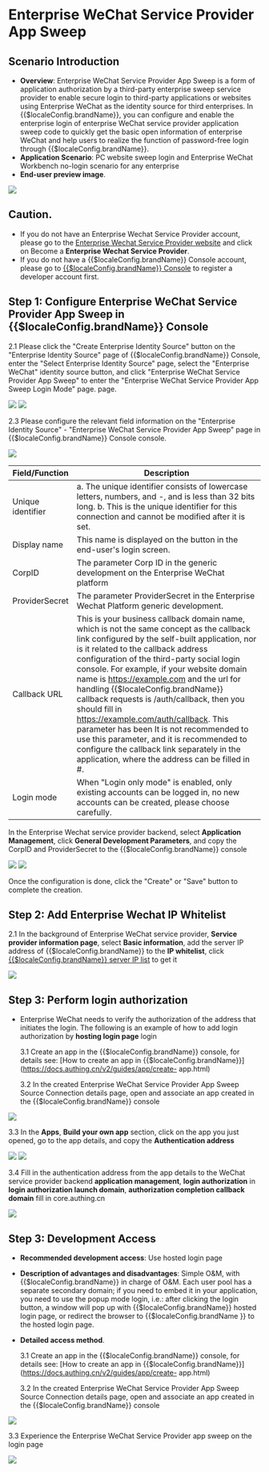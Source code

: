 # Enterprise WeChat Service Provider App Sweep

<LastUpdated/>

## Scenario Introduction

- **Overview**: Enterprise WeChat Service Provider App Sweep is a form of application authorization by a third-party enterprise sweep service provider to enable secure login to third-party applications or websites using Enterprise WeChat as the identity source for third enterprises. In {{$localeConfig.brandName}}, you can configure and enable the enterprise login of enterprise WeChat service provider application sweep code to quickly get the basic open information of enterprise WeChat and help users to realize the function of password-free login through {{$localeConfig.brandName}}.
- **Application Scenario**: PC website sweep login and Enterprise WeChat Workbench no-login scenario for any enterprise
- **End-user preview image**.

<img src="./images/07.png" >

## Caution.

- If you do not have an Enterprise Wechat Service Provider account, please go to the [Enterprise Wechat Service Provider website](https://open.work.weixin.qq.com/) and click on Become a **Enterprise Wechat Service Provider**.
- If you do not have a {{$localeConfig.brandName}} Console account, please go to [{{$localeConfig.brandName}} Console](https://authing.cn/) to register a developer account first.

## Step 1: Configure Enterprise WeChat Service Provider App Sweep in {{$localeConfig.brandName}} Console

2.1 Please click the "Create Enterprise Identity Source" button on the "Enterprise Identity Source" page of {{$localeConfig.brandName}} Console, enter the "Select Enterprise Identity Source" page, select the "Enterprise WeChat" identity source button, and click "Enterprise WeChat Service Provider App Sweep" to enter the "Enterprise WeChat Service Provider App Sweep Login Mode" page. page.

<img src="./images/04.png" >

<img src="./images/05.png" >

2.3 Please configure the relevant field information on the "Enterprise Identity Source" - "Enterprise WeChat Service Provider App Sweep" page in {{$localeConfig.brandName}} Console console.

<img src="./images/06.png" >

| Field/Function    | Description                                                                                                                                                                                                                                                                                                                                                                                                                                                                                                                                                                                                                                                   |
| ----------------- | ------------------------------------------------------------------------------------------------------------------------------------------------------------------------------------------------------------------------------------------------------------------------------------------------------------------------------------------------------------------------------------------------------------------------------------------------------------------------------------------------------------------------------------------------------------------------------------------------------------------------------------------------------------- |
| Unique identifier | a. The unique identifier consists of lowercase letters, numbers, and -, and is less than 32 bits long. b. This is the unique identifier for this connection and cannot be modified after it is set.                                                                                                                                                                                                                                                                                                                                                                                                                                                           |
| Display name      | This name is displayed on the button in the end-user's login screen.                                                                                                                                                                                                                                                                                                                                                                                                                                                                                                                                                                                          | This is a unique identifier for this connection. |
| CorpID            | The parameter Corp ID in the generic development on the Enterprise WeChat platform                                                                                                                                                                                                                                                                                                                                                                                                                                                                                                                                                                            |
| ProviderSecret    | The parameter ProviderSecret in the Enterprise Wechat Platform generic development.                                                                                                                                                                                                                                                                                                                                                                                                                                                                                                                                                                           |
| Callback URL      | This is your business callback domain name, which is not the same concept as the callback link configured by the self-built application, nor is it related to the callback address configuration of the third-party social login console. For example, if your website domain name is https://example.com and the url for handling {{$localeConfig.brandName}} callback requests is /auth/callback, then you should fill in https://example.com/auth/callback. This parameter has been It is not recommended to use this parameter, and it is recommended to configure the callback link separately in the application, where the address can be filled in #. | The |
| Login mode        | When "Login only mode" is enabled, only existing accounts can be logged in, no new accounts can be created, please choose carefully.                                                                                                                                                                                                                                                                                                                                                                                                                                                                                                                          | Please choose carefully. |

In the Enterprise Wechat service provider backend, select **Application Management**, click **General Development Parameters**, and copy the CorpID and ProviderSecret to the {{$localeConfig.brandName}} console

<img src="./images/02.png" >

<img src="./images/06.png" >

Once the configuration is done, click the "Create" or "Save" button to complete the creation.

## Step 2: Add Enterprise Wechat IP Whitelist

2.1 In the background of Enterprise WeChat service provider, **Service provider information page**, select **Basic information**, add the server IP address of {{$localeConfig.brandName}} to the **IP whitelist**, click [{{$localeConfig.brandName}} server IP list](core.authing.cn/api/v2/system/public-ips) to get it

<img src="./images/01.png" >

## Step 3: Perform login authorization

- Enterprise WeChat needs to verify the authorization of the address that initiates the login. The following is an example of how to add login authorization by **hosting login page** login

  3.1 Create an app in the {{$localeConfig.brandName}} console, for details see: [How to create an app in {{$localeConfig.brandName}}](https://docs.authing.cn/v2/guides/app/create- app.html)

  3.2 In the created Enterprise WeChat Service Provider App Sweep Source Connection details page, open and associate an app created in the {{$localeConfig.brandName}} console

<img src="./images/09.png" >

3.3 In the **Apps**, **Build your own app** section, click on the app you just opened, go to the app details, and copy the **Authentication address**

<img src="./images/10.png" >

<img src="./images/11.png" >

3.4 Fill in the authentication address from the app details to the WeChat service provider backend **application management**, **login authorization** in **login authorization launch domain**, **authorization completion callback domain** fill in core.authing.cn

<img src="./images/03.png" >

## Step 3: Development Access

- **Recommended development access**: Use hosted login page

- **Description of advantages and disadvantages**: Simple O&M, with {{$localeConfig.brandName}} in charge of O&M. Each user pool has a separate secondary domain; if you need to embed it in your application, you need to use the popup mode login, i.e.: after clicking the login button, a window will pop up with {{$localeConfig.brandName}} hosted login page, or redirect the browser to {{$localeConfig.brandName }} to the hosted login page.

- **Detailed access method**.

  3.1 Create an app in the {{$localeConfig.brandName}} console, for details see: [How to create an app in {{$localeConfig.brandName}}](https://docs.authing.cn/v2/guides/app/create- app.html)

  3.2 In the created Enterprise WeChat Service Provider App Sweep Source Connection details page, open and associate an app created in the {{$localeConfig.brandName}} console

<img src="./images/09.png" >

3.3 Experience the Enterprise WeChat Service Provider app sweep on the login page

<img src="./images/07.png" >

